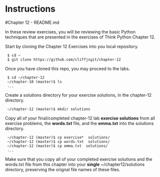 # Instructions

#Chapter 12 - README.md

In these review exercises, you will be reviewing the basic Python techniques that are presented in the exercises of Think Python Chapter 12. 

Start by cloning the Chapter 12 Exercises into you local repository.
     
     $ cd ~
     $ git clone https://github.com/cliffjsgit/chapter-12
     

Once you have cloned this repo, you may proceed to the labs.
    
     $ cd ~/chapter-12
     ~/chapter-10 (master)$ ls
     ...

Create a solutions directory for your exercise solutions, in the chapter-12 directory.
      
     ~/chapter-12 (master)$ mkdir solutions
      
Copy all of your final/completed chapter-12 lab **exercise solutions** from all exercise 
problems, the **words.txt** file, and the **emma.txt** into the solutions directory.  
    
     ~/chapter-12 (master)$ cp exercise*  solutions/ 
     ~/chapter-12 (master)$ cp words.txt  solutions/
     ~/chapter-12 (master)$ cp emma.txt  solutions/
     ...
    
Make sure that you copy all of your completed exercise solutions and the words.txt file
from this chapter into your **single**  ~/chapter12/solutions directory, 
preserving the orignal file names of these files. 

